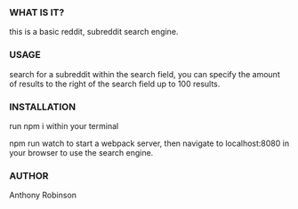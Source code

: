 
### WHAT IS IT?

this is a basic reddit, subreddit search engine.

### USAGE

search for a subreddit within the search field, you can specify the amount of results to the right
of the search field up to 100 results.

### INSTALLATION

run npm i within your terminal

npm run watch to start a webpack server, then navigate to localhost:8080 in your browser to use the search engine.

### AUTHOR

Anthony Robinson
